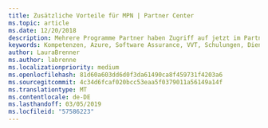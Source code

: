 ```yaml
---
title: Zusätzliche Vorteile für MPN | Partner Center
ms.topic: article
ms.date: 12/20/2018
description: Mehrere Programme Partner haben Zugriff auf jetzt im Partner Center
keywords: Kompetenzen, Azure, Software Assurance, VVT, Schulungen, Dienste planen
author: LauraBrenner
ms.author: labrenne
ms.localizationpriority: medium
ms.openlocfilehash: 81d60a603dd6d0f3da61490ca8f459731f4203a6
ms.sourcegitcommit: 4c34d6fcaf020bcc53eaa5f0379011a56149a14f
ms.translationtype: MT
ms.contentlocale: de-DE
ms.lasthandoff: 03/05/2019
ms.locfileid: "57586223"
---
```

